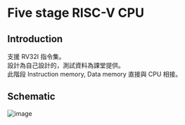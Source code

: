 # Five stage RISC-V CPU
## Introduction
支援 RV32I 指令集。\
設計為自己設計的，測試資料為課堂提供。\
此階段 Instruction memory, Data memory 直接與 CPU 相接。
## Schematic
![image](https://github.com/Rex1110/5-stage-RISC-V-CPU/assets/123956376/9aa279ed-cc1f-4d30-8fbd-e5361d19defc)
